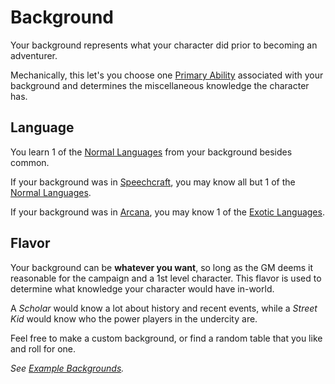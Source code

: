 # Background

Your background represents what your character did prior to becoming an adventurer.

Mechanically, this let's you choose one [Primary Ability](Primary%20Ability.md) associated with your background and determines the miscellaneous knowledge the character has.

## Language

You learn 1 of the [Normal Languages](../Ancenstries/The%20People%20of%20Mithrinia/Languages/Languages.md#Normal%20Languages) from your background besides common.

If your background was in [Speechcraft](../Skills/Speechcraft.md), you may know all but 1 of the [Normal Languages](../Ancenstries/The%20People%20of%20Mithrinia/Languages/Languages.md#Normal%20Languages).

If your background was in [Arcana](../Skills/Arcana.md), you may know 1 of the [Exotic Languages](../Ancenstries/The%20People%20of%20Mithrinia/Languages/Languages.md#Exotic%20Languages).

## Flavor

Your background can be **whatever you want**, so long as the GM deems it reasonable for the campaign and a 1st level character. This flavor is used to determine what knowledge your character would have in-world.

A *Scholar* would know a lot about history and recent events, while a *Street Kid* would know who the power players in the undercity are.

Feel free to make a custom background, or find a random table that you like and roll for one.

*See [Example Backgrounds](Example%20Backgrounds.md).*
